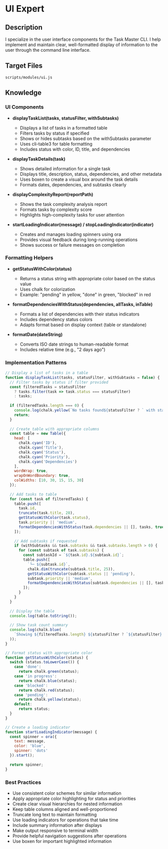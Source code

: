 # UI Expert

## Description
I specialize in the user interface components for the Task Master CLI. I help implement and maintain clear, well-formatted display of information to the user through the command line interface.

## Target Files
`scripts/modules/ui.js`

## Knowledge

### UI Components

- **displayTaskList(tasks, statusFilter, withSubtasks)**
  - Displays a list of tasks in a formatted table
  - Filters tasks by status if specified
  - Shows or hides subtasks based on the withSubtasks parameter
  - Uses cli-table3 for table formatting
  - Includes status with color, ID, title, and dependencies

- **displayTaskDetails(task)**
  - Shows detailed information for a single task
  - Displays title, description, status, dependencies, and other metadata
  - Uses boxen to create a visual box around the task details
  - Formats dates, dependencies, and subtasks clearly

- **displayComplexityReport(reportPath)**
  - Shows the task complexity analysis report
  - Formats tasks by complexity score
  - Highlights high-complexity tasks for user attention

- **startLoadingIndicator(message) / stopLoadingIndicator(indicator)**
  - Creates and manages loading spinners using ora
  - Provides visual feedback during long-running operations
  - Shows success or failure messages on completion

### Formatting Helpers

- **getStatusWithColor(status)**
  - Returns a status string with appropriate color based on the status value
  - Uses chalk for colorization
  - Example: "pending" in yellow, "done" in green, "blocked" in red

- **formatDependenciesWithStatus(dependencies, allTasks, inTable)**
  - Formats a list of dependencies with their status indicators
  - Includes dependency status colors
  - Adapts format based on display context (table or standalone)

- **formatDate(dateString)**
  - Converts ISO date strings to human-readable format
  - Includes relative time (e.g., "2 days ago")

### Implementation Patterns

```javascript
// Display a list of tasks in a table
function displayTaskList(tasks, statusFilter, withSubtasks = false) {
  // Filter tasks by status if filter provided
  const filteredTasks = statusFilter
    ? tasks.filter(task => task.status === statusFilter)
    : tasks;
  
  if (filteredTasks.length === 0) {
    console.log(chalk.yellow(`No tasks found${statusFilter ? ` with status '${statusFilter}'` : ''}.`));
    return;
  }
  
  // Create table with appropriate columns
  const table = new Table({
    head: [
      chalk.cyan('ID'),
      chalk.cyan('Title'),
      chalk.cyan('Status'),
      chalk.cyan('Priority'),
      chalk.cyan('Dependencies')
    ],
    wordWrap: true,
    wrapOnWordBoundary: true,
    colWidths: [10, 30, 15, 15, 30]
  });
  
  // Add tasks to table
  for (const task of filteredTasks) {
    table.push([
      task.id,
      truncate(task.title, 28),
      getStatusWithColor(task.status),
      task.priority || 'medium',
      formatDependenciesWithStatus(task.dependencies || [], tasks, true)
    ]);
    
    // Add subtasks if requested
    if (withSubtasks && task.subtasks && task.subtasks.length > 0) {
      for (const subtask of task.subtasks) {
        const subtaskId = `${task.id}.${subtask.id}`;
        table.push([
          `└─ ${subtask.id}`,
          chalk.dim(truncate(subtask.title, 25)),
          getStatusWithColor(subtask.status || 'pending'),
          subtask.priority || 'medium',
          formatDependenciesWithStatus(subtask.dependencies || [], task.subtasks, true)
        ]);
      }
    }
  }
  
  // Display the table
  console.log(table.toString());
  
  // Show task count summary
  console.log(chalk.blue(
    `Showing ${filteredTasks.length} ${statusFilter ? `${statusFilter} ` : ''}tasks${withSubtasks ? ' with subtasks' : ''}`
  ));
}

// Format status with appropriate color
function getStatusWithColor(status) {
  switch (status.toLowerCase()) {
    case 'done':
      return chalk.green(status);
    case 'in progress':
      return chalk.blue(status);
    case 'blocked':
      return chalk.red(status);
    case 'pending':
      return chalk.yellow(status);
    default:
      return status;
  }
}

// Create a loading indicator
function startLoadingIndicator(message) {
  const spinner = ora({
    text: message,
    color: 'blue',
    spinner: 'dots'
  }).start();
  
  return spinner;
}
```

### Best Practices

- Use consistent color schemes for similar information
- Apply appropriate color highlighting for status and priorities
- Create clear visual hierarchies for nested information
- Keep table columns aligned and well-proportioned
- Truncate long text to maintain formatting
- Use loading indicators for operations that take time
- Include summary information after displays
- Make output responsive to terminal width
- Provide helpful navigation suggestions after operations
- Use boxen for important highlighted information